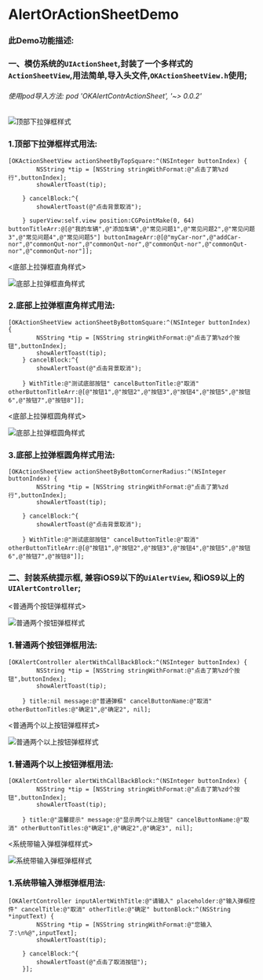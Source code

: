 # AlertOrActionSheetDemo

### 此Demo功能描述:

### 一、模仿系统的``UIActionSheet``,封装了一个多样式的``ActionSheetView``,用法简单,导入头文件,``OKActionSheetView.h``使用;

###### 使用pod导入方法: pod 'OKAlertContrActionSheet', '~> 0.0.2'

![顶部下拉弹框样式](http://ww1.sinaimg.cn/large/b04498f4gw1fb7s2nnd42g20ab0j1juq.gif)

### 1.顶部下拉弹框样式用法:
```
[OKActionSheetView actionSheetByTopSquare:^(NSInteger buttonIndex) {
        NSString *tip = [NSString stringWithFormat:@"点击了第%zd行",buttonIndex];
        showAlertToast(tip);
        
    } cancelBlock:^{
        showAlertToast(@"点击背景取消");
        
    } superView:self.view position:CGPointMake(0, 64) buttonTitleArr:@[@"我的车辆",@"添加车辆",@"常见问题1",@"常见问题2",@"常见问题3",@"常见问题4",@"常见问题5"] buttonImageArr:@[@"myCar-nor",@"addCar-nor",@"commonQut-nor",@"commonQut-nor",@"commonQut-nor",@"commonQut-nor",@"commonQut-nor"]];
```

<底部上拉弹框直角样式>

![底部上拉弹框直角样式](http://ww3.sinaimg.cn/large/b04498f4gw1fb7sjbd7chg20ab0j1tak.gif)

### 2.底部上拉弹框直角样式用法:
```
[OKActionSheetView actionSheetByBottomSquare:^(NSInteger buttonIndex) {
        NSString *tip = [NSString stringWithFormat:@"点击了第%zd个按钮",buttonIndex];
        showAlertToast(tip);
    } cancelBlock:^{
        showAlertToast(@"点击背景取消");
        
    } WithTitle:@"测试底部按钮" cancelButtonTitle:@"取消" otherButtonTitleArr:@[@"按钮1",@"按钮2",@"按钮3",@"按钮4",@"按钮5",@"按钮6",@"按钮7",@"按钮8"]];
```

<底部上拉弹框圆角样式>

![底部上拉弹框圆角样式](http://ww2.sinaimg.cn/large/b04498f4gw1fb7sl8lsisg20ab0j10uv.gif)

### 3.底部上拉弹框圆角样式用法:
```
[OKActionSheetView actionSheetByBottomCornerRadius:^(NSInteger buttonIndex) {
        NSString *tip = [NSString stringWithFormat:@"点击了第%zd行",buttonIndex];
        showAlertToast(tip);
        
    } cancelBlock:^{
        showAlertToast(@"点击背景取消");
        
    } WithTitle:@"测试底部按钮" cancelButtonTitle:@"取消" otherButtonTitleArr:@[@"按钮1",@"按钮2",@"按钮3",@"按钮4",@"按钮5",@"按钮6",@"按钮7",@"按钮8"]];
```

### 二、封装系统提示框, 兼容iOS9以下的``UiAlertView``, 和iOS9以上的``UIAlertController``;

<普通两个按钮弹框样式>

![普通两个按钮弹框样式](http://ww4.sinaimg.cn/large/b04498f4gw1fb7smu3sgmg20ab0j0n2b.gif)

### 1.普通两个按钮弹框用法:
```
[OKAlertController alertWithCallBackBlock:^(NSInteger buttonIndex) {
        NSString *tip = [NSString stringWithFormat:@"点击了第%zd个按钮",buttonIndex];
        showAlertToast(tip);
        
    } title:nil message:@"普通弹框" cancelButtonName:@"取消" otherButtonTitles:@"确定1",@"确定2", nil];
```

<普通两个以上按钮弹框样式>

![普通两个以上按钮弹框样式](http://ww1.sinaimg.cn/large/b04498f4gw1fb7sodu1lqg20ab0j078x.gif)

### 1.普通两个以上按钮弹框用法:
```
[OKAlertController alertWithCallBackBlock:^(NSInteger buttonIndex) {
        NSString *tip = [NSString stringWithFormat:@"点击了第%zd个按钮",buttonIndex];
        showAlertToast(tip);
        
    } title:@"温馨提示" message:@"显示两个以上按钮" cancelButtonName:@"取消" otherButtonTitles:@"确定1",@"确定2",@"确定3", nil];
```

<系统带输入弹框弹框样式>

![系统带输入弹框弹框样式](http://ww4.sinaimg.cn/large/b04498f4gw1fb7spjpqwug20ab0j00zf.gif)

### 1.系统带输入弹框弹框用法:
```
[OKAlertController inputAlertWithTitle:@"请输入" placeholder:@"输入弹框控件" cancelTitle:@"取消" otherTitle:@"确定" buttonBlock:^(NSString *inputText) {
        NSString *tip = [NSString stringWithFormat:@"您输入了:\n%@",inputText];
        showAlertToast(tip);
        
    } cancelBlock:^{
        showAlertToast(@"点击了取消按钮");
    }];
```

